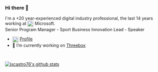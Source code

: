 ### Hi there 👋

I'm a +20 year-experienced digital industry professional, the last 14 years working at <img align="center" height="20" src="https://www.pngpix.com/wp-content/uploads/2016/07/PNGPIX-COM-Microsoft-Logo-Icon-PNG-Transparent.png" alt="Microsoft" /> Microsoft.  
Senior Program Manager - Sport Business Innovation Lead - Speaker

- <img align="center" height="20" src="https://www.pngfind.com/pngs/m/102-1026341_meiller-linkedin-profile-linkedin-logo-png-2017-transparent.png" alt="LinkedIn" /> [Profile](https://www.linkedin.com/in/jscastro/)
- 🔭 I’m currently working on [Threebox](https://github.com/jscastro76/threebox)   
<br/>  

[![jscastro76's github stats](https://github-readme-stats.vercel.app/api?username=jscastro76&show_icons=true&include_all_commits=true)](https://github.com/jscastro76)  

<!--
**jscastro76/jscastro76** is a ✨ _special_ ✨ repository because its `README.md` (this file) appears on your GitHub profile.

Here are some ideas to get you started:

- 🔭 I’m currently working on ...
- 🌱 I’m currently learning ...
- 👯 I’m looking to collaborate on ...
- 🤔 I’m looking for help with ...
- 💬 Ask me about ...
- 📫 How to reach me: ...
- 😄 Pronouns: ...
- ⚡ Fun fact: ...
-->
